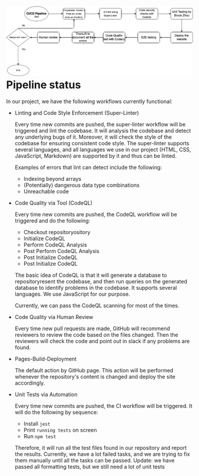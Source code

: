 # ![phase1.drawio](phase1.drawio.png)Pipeline status

In our project, we have the following workflows currently functional:

* Linting and Code Style Enforcement (Super-Linter)

  Every time new commits are pushed, the super-linter workflow will be triggered and lint the codebase. It will analysis the codebase and detect any underlying bugs of it. Moreover, it will check the style of the codebase for ensuring consistent code style. The super-linter supports several languages, and all languages we use in our project (HTML, CSS, JavaScript, Markdown) are supported by it and thus can be linted. 
  
  Examples of errors that lint can detect include the following:

  - Indexing beyond arrays
  - (Potentially) dangerous data type combinations
  - Unreachable code

* Code Quality via Tool (CodeQL)

  Every time new commits are pushed, the CodeQL workflow will be triggered and do the following:

  * Checkout repositoryository
  * Initialize CodeQL
  * Perform CodeQL Analysis
  * Post Perform CodeQL Analysis
  * Post Initialize CodeQL
  * Post Initialize CodeQL

  The basic idea of CodeQL is that it will generate a database to repositoryresent the codebase, and then run queries on the generated database to identify problems in the codebase. It supports several languages. We use JavaScript for our purpose.

  Currently, we can pass the CodeQL scanning for most of the times.

* Code Quality via Human Review

  Every time new pull requests are made, GitHub will recommend reviewers to review the code based on the files changed. Then the reviewers will check the code and point out in slack if any problems are found.
  
* Pages-Build-Deployment

  The default action by GitHub page. This action will be performed whenever the repository's content is changed and deploy the site accordingly.

* Unit Tests via Automation

  Every time new commits are pushed, the CI workflow will be triggered. It will do the following by sequence:
  
  * Install ```jest```
  * Print ```running tests``` on screen
  * Run ```npm test```
  
  Therefore, it will run all the test files found in our repository and report the results. Currently, we have a lot failed tasks, and we are trying to fix them manually until all the tasks can be passed. Update: we have passed all formatting tests, but we still need a lot of unit tests
  
  